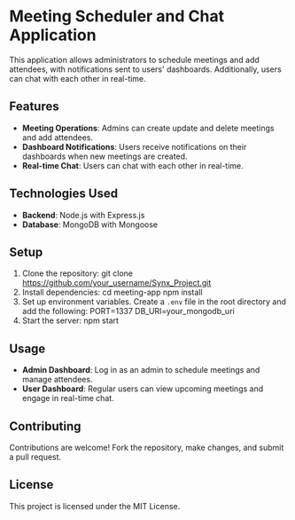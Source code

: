 # Meeting Scheduler and Chat Application

This application allows administrators to schedule meetings and add attendees, with notifications sent to users' dashboards. Additionally, users can chat with each other in real-time.

## Features

- **Meeting Operations**: Admins can create update and delete meetings and add attendees.
- **Dashboard Notifications**: Users receive notifications on their dashboards when new meetings are created.
- **Real-time Chat**: Users can chat with each other in real-time.

## Technologies Used

- **Backend**: Node.js with Express.js
- **Database**: MongoDB with Mongoose

## Setup

1. Clone the repository:
git clone https://github.com/your_username/Synx_Project.git
2. Install dependencies:
cd meeting-app
npm install
3. Set up environment variables. Create a `.env` file in the root directory and add the following:
PORT=1337
DB_URI=your_mongodb_uri
4. Start the server:
npm start
## Usage

- **Admin Dashboard**: Log in as an admin to schedule meetings and manage attendees.
- **User Dashboard**: Regular users can view upcoming meetings and engage in real-time chat.

## Contributing

Contributions are welcome! Fork the repository, make changes, and submit a pull request.

## License

This project is licensed under the MIT License.
